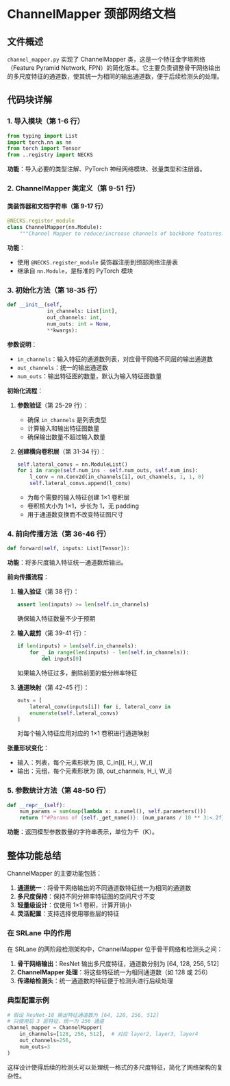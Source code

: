 # ChannelMapper 颈部网络文档

## 文件概述
`channel_mapper.py` 实现了 ChannelMapper 类，这是一个特征金字塔网络（Feature Pyramid Network, FPN）的简化版本。它主要负责调整骨干网络输出的多尺度特征的通道数，使其统一为相同的输出通道数，便于后续检测头的处理。

## 代码块详解

### 1. 导入模块（第 1-6 行）
```python
from typing import List
import torch.nn as nn
from torch import Tensor
from ..registry import NECKS
```
**功能**：导入必要的类型注解、PyTorch 神经网络模块、张量类型和注册器。

### 2. ChannelMapper 类定义（第 9-51 行）

#### 类装饰器和文档字符串（第 9-17 行）
```python
@NECKS.register_module
class ChannelMapper(nn.Module):
    """Channel Mapper to reduce/increase channels of backbone features."""
```
**功能**：
- 使用 `@NECKS.register_module` 装饰器注册到颈部网络注册表
- 继承自 `nn.Module`，是标准的 PyTorch 模块

### 3. 初始化方法（第 18-35 行）
```python
def __init__(self,
             in_channels: List[int],
             out_channels: int,
             num_outs: int = None,
             **kwargs):
```
**参数说明**：
- `in_channels`：输入特征的通道数列表，对应骨干网络不同层的输出通道数
- `out_channels`：统一的输出通道数
- `num_outs`：输出特征图的数量，默认为输入特征图数量

**初始化流程**：
1. **参数验证**（第 25-29 行）：
   - 确保 `in_channels` 是列表类型
   - 计算输入和输出特征图数量
   - 确保输出数量不超过输入数量

2. **创建横向卷积层**（第 31-34 行）：
   ```python
   self.lateral_convs = nn.ModuleList()
   for i in range(self.num_ins - self.num_outs, self.num_ins):
       l_conv = nn.Conv2d(in_channels[i], out_channels, 1, 1, 0)
       self.lateral_convs.append(l_conv)
   ```
   - 为每个需要的输入特征创建 1×1 卷积层
   - 卷积核大小为 1×1，步长为 1，无 padding
   - 用于通道数变换而不改变特征图尺寸

### 4. 前向传播方法（第 36-46 行）
```python
def forward(self, inputs: List[Tensor]):
```
**功能**：将多尺度输入特征统一通道数后输出。

**前向传播流程**：
1. **输入验证**（第 38 行）：
   ```python
   assert len(inputs) >= len(self.in_channels)
   ```
   确保输入特征数量不少于预期

2. **输入裁剪**（第 39-41 行）：
   ```python
   if len(inputs) > len(self.in_channels):
       for _ in range(len(inputs) - len(self.in_channels)):
           del inputs[0]
   ```
   如果输入特征过多，删除前面的低分辨率特征

3. **通道映射**（第 42-45 行）：
   ```python
   outs = [
       lateral_conv(inputs[i]) for i, lateral_conv in
       enumerate(self.lateral_convs)
   ]
   ```
   对每个输入特征应用对应的 1×1 卷积进行通道映射

**张量形状变化**：
- 输入：列表，每个元素形状为 [B, C_in[i], H_i, W_i]
- 输出：元组，每个元素形状为 [B, out_channels, H_i, W_i]

### 5. 参数统计方法（第 48-50 行）
```python
def __repr__(self):
    num_params = sum(map(lambda x: x.numel(), self.parameters()))
    return f"#Params of {self._get_name()}: {num_params / 10 ** 3:<.2f}[K]"
```
**功能**：返回模型参数数量的字符串表示，单位为千（K）。

## 整体功能总结

ChannelMapper 的主要功能包括：

1. **通道统一**：将骨干网络输出的不同通道数特征统一为相同的通道数
2. **多尺度保持**：保持不同分辨率特征图的空间尺寸不变
3. **轻量级设计**：仅使用 1×1 卷积，计算开销小
4. **灵活配置**：支持选择使用哪些层的特征

### 在 SRLane 中的作用

在 SRLane 的两阶段检测架构中，ChannelMapper 位于骨干网络和检测头之间：

1. **骨干网络输出**：ResNet 输出多尺度特征，通道数分别为 [64, 128, 256, 512]
2. **ChannelMapper 处理**：将这些特征统一为相同通道数（如 128 或 256）
3. **传递给检测头**：统一通道数的特征便于检测头进行后续处理

### 典型配置示例

```python
# 假设 ResNet-18 输出特征通道数为 [64, 128, 256, 512]
# 只使用后 3 层特征，统一为 256 通道
channel_mapper = ChannelMapper(
    in_channels=[128, 256, 512],  # 对应 layer2, layer3, layer4
    out_channels=256,
    num_outs=3
)
```

这样设计使得后续的检测头可以处理统一格式的多尺度特征，简化了网络架构的复杂性。